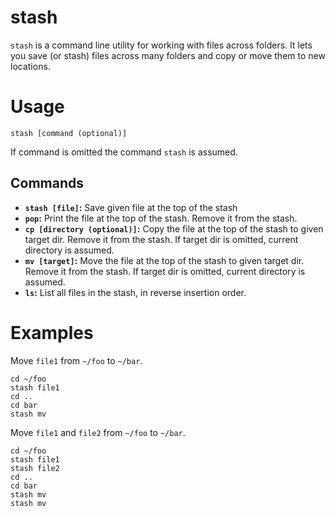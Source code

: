 # stash

`stash` is a command line utility for working with files across folders. It lets you save
(or stash) files across many folders and copy or move them to new locations.

# Usage

`stash [command (optional)]`

If command is omitted the command `stash` is assumed.

## Commands

 * **`stash [file]`:** Save given file at the top of the stash
 * **`pop`:** Print the file at the top of the stash. Remove it from the stash.
 * **`cp [directory (optional)]`:** Copy the file at the top of the stash to given target dir. Remove it from the stash. If target dir is omitted, current directory is assumed.
 * **`mv [target]`:** Move the file at the top of the stash to given target dir. Remove it from the stash. If target dir is omitted, current directory is assumed.
 * **`ls`:** List all files in the stash, in reverse insertion order.

# Examples

Move `file1` from `~/foo` to `~/bar`.

```
cd ~/foo
stash file1
cd ..
cd bar
stash mv
```

Move `file1` and `file2` from `~/foo` to `~/bar`.

```
cd ~/foo
stash file1
stash file2
cd ..
cd bar
stash mv
stash mv
```
